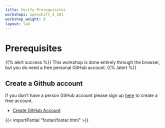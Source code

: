 ```yaml
---
title: Verify Prerequisites
workshops: openshift_4_101
workshop_weight: 0
layout: lab
---
```



# Prerequisites


{{% alert success %}}
This workshop is done entirely through the browser, but you do need a free personal GitHub account. 
{{% /alert %}}

## Create a Github account
If you don't have a person GitHub account please sign up [here][1] to create a free account.

* [Create GitHub Account][1]


[1]: https://github.com/join?source=header-home

{{< importPartial "footer/footer.html" >}}
